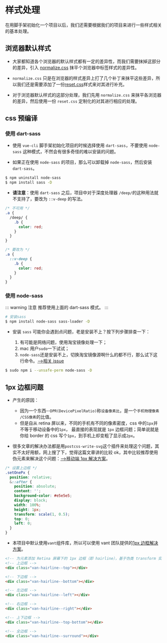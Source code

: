 # 样式处理

在用脚手架初始化一个项目以后，我们还需要根据我们的项目来进行一些样式相关的基本处理。

## 浏览器默认样式

- 大家都知道各个浏览器的默认样式都有一定的差异性，而我们需要抹掉这部分的差异，引入 [normalize.css](https://github.com/Ewall1106/mall/blob/master/src/styles/normalize.scss) 抹平个浏览器中标签样式的差异性。

- `normalize.css` 只是在浏览器的样式差异上打了几个补丁来抹平这些差异，所以我们还是需要添加了一份[reset.css](https://github.com/Ewall1106/mall/blob/master/src/styles/reset.scss)样式来对其进行补充。

- 对于浏览器默认样式的这部分处理，我们先用 `normalize.css` 来抹平各浏览器的差异，然后使用一份 `reset.css` 定制化的对其进行相应的处理。

## css 预编译

### 使用 dart-sass

- 使用 `vue-cli` 脚手架初始化项目的时候选择使用 `dart-sass`，不要使用 `node-sass` 这种模式，不然会有很多奇怪的难以安装的问题。

- 如果正在使用 `node-sass` 的项目，那么可以卸载掉 `node-sass`，然后安装 `dart-sass`。

```bash
$ npm uninstall node-sass
$ npm install sass -D
```

- **请注意**：使用 `dart-sass` 之后，项目中对于深度处理器 `/deep/`的这种用法就不支持了，要改为 `::v-deep` 的写法。

```css
/* 不可用 */
.a {
  /deep/ {
    .b {
      color: red;
    }
  }
}

/* 要改为 */
.a {
  ::v-deep {
    .b {
      color: red;
    }
  }
}
```

### 使用 node-sass

::: warning 注意
推荐使用上面的 dart-sass 模式。
:::

```bash
# 安装sass
$ npm install node-sass sass-loader -D
```

- 安装 `sass` 可能你会遇到点问题，老是安装不上？按下列步骤排查一下：

  1. 有可能是网络问题，使用淘宝镜像处理一下；
  2. mac 用户`sudo`一下试试；
  3. `node-sass`还是安装不上，切换淘宝镜像源啊什么的都不行，那么试下这行命令。[-->相关 issue](https://github.com/sass/node-sass/issues/2824)

```bash
$ sudo npm i --unsafe-perm node-sass -D
```

## 1px 边框问题

- 产生的原因：

  - 因为一个东西--`DPR(DevicePixelRatio)`称`设备像素比`，是一个`手机物理像素 /CSS像素`的比值。
  - 但是自从 retina 屏以来，不同的手机有不同的像素密度，css 中的`1px`并不等于移动设备中的`1px`， 最直接的表现就是 `1px` 边框问题；简单说就是你给 border 的 css 写个`1px`，到手机上却变粗了显示成`2px`。

- 很多文章的解决办法都是用`postcss-write-svg`这个插件来处理这个问题，其实不太好用额，网上搜了下，觉得这篇文章讲的比较 ok，其中比较推荐使用伪元素来解决这个问题：[-->移动端 1px 解决方案](https://juejin.im/post/5d19b729f265da1bb2774865#heading-0)。

```css
/* 设置上边框 */
.setOnePx {
  position: relative;
  &::after {
    position: absolute;
    content: '';
    background-color: #e5e5e5;
    display: block;
    width: 100%;
    height: 1px;
    transform: scale(1, 0.5);
    top: 0;
    left: 0;
  }
}
```

- 本项目中默认使用`vant`组件库，所以可以使用 vant 团队提供的[1px 边框解决方案](https://youzan.github.io/vant/#/zh-CN/style#1px-bian-kuang)。

```html
<!-- 为元素添加 Retina 屏幕下的 1px 边框（即 hairline），基于伪类 transform 实现。-->
<!-- 上边框 -->
<div class="van-hairline--top"></div>

<!-- 下边框 -->
<div class="van-hairline--bottom"></div>

<!-- 左边框 -->
<div class="van-hairline--left"></div>

<!-- 右边框 -->
<div class="van-hairline--right"></div>

<!-- 上下边框 -->
<div class="van-hairline--top-bottom"></div>

<!-- 全边框 -->
<div class="van-hairline--surround"></div>
```
